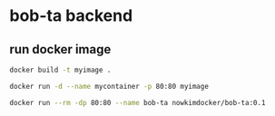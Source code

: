 # bob-ta backend

## run docker image
```bash
docker build -t myimage .

docker run -d --name mycontainer -p 80:80 myimage

docker run --rm -dp 80:80 --name bob-ta nowkimdocker/bob-ta:0.1
```
